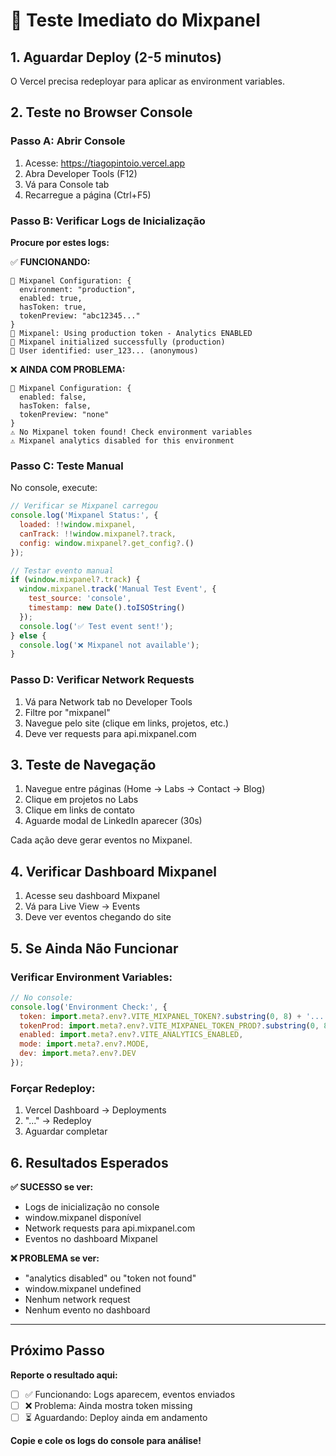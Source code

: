 # 🧪 Teste Imediato do Mixpanel

## 1. Aguardar Deploy (2-5 minutos)

O Vercel precisa redeployar para aplicar as environment variables.

## 2. Teste no Browser Console

### Passo A: Abrir Console
1. Acesse: https://tiagopintoio.vercel.app
2. Abra Developer Tools (F12)
3. Vá para Console tab
4. Recarregue a página (Ctrl+F5)

### Passo B: Verificar Logs de Inicialização

**Procure por estes logs:**

✅ **FUNCIONANDO:**
```
🔧 Mixpanel Configuration: {
  environment: "production",
  enabled: true,
  hasToken: true,
  tokenPreview: "abc12345..."
}
🎯 Mixpanel: Using production token - Analytics ENABLED
🎯 Mixpanel initialized successfully (production)
👤 User identified: user_123... (anonymous)
```

❌ **AINDA COM PROBLEMA:**
```
🔧 Mixpanel Configuration: {
  enabled: false,
  hasToken: false,
  tokenPreview: "none"
}
⚠️ No Mixpanel token found! Check environment variables
⚠️ Mixpanel analytics disabled for this environment
```

### Passo C: Teste Manual

No console, execute:
```javascript
// Verificar se Mixpanel carregou
console.log('Mixpanel Status:', {
  loaded: !!window.mixpanel,
  canTrack: !!window.mixpanel?.track,
  config: window.mixpanel?.get_config?.()
});

// Testar evento manual
if (window.mixpanel?.track) {
  window.mixpanel.track('Manual Test Event', {
    test_source: 'console',
    timestamp: new Date().toISOString()
  });
  console.log('✅ Test event sent!');
} else {
  console.log('❌ Mixpanel not available');
}
```

### Passo D: Verificar Network Requests

1. Vá para Network tab no Developer Tools
2. Filtre por "mixpanel"
3. Navegue pelo site (clique em links, projetos, etc.)
4. Deve ver requests para api.mixpanel.com

## 3. Teste de Navegação

1. Navegue entre páginas (Home → Labs → Contact → Blog)
2. Clique em projetos no Labs
3. Clique em links de contato
4. Aguarde modal de LinkedIn aparecer (30s)

Cada ação deve gerar eventos no Mixpanel.

## 4. Verificar Dashboard Mixpanel

1. Acesse seu dashboard Mixpanel
2. Vá para Live View → Events  
3. Deve ver eventos chegando do site

## 5. Se Ainda Não Funcionar

### Verificar Environment Variables:
```javascript
// No console:
console.log('Environment Check:', {
  token: import.meta?.env?.VITE_MIXPANEL_TOKEN?.substring(0, 8) + '...',
  tokenProd: import.meta?.env?.VITE_MIXPANEL_TOKEN_PROD?.substring(0, 8) + '...',
  enabled: import.meta?.env?.VITE_ANALYTICS_ENABLED,
  mode: import.meta?.env?.MODE,
  dev: import.meta?.env?.DEV
});
```

### Forçar Redeploy:
1. Vercel Dashboard → Deployments
2. "..." → Redeploy
3. Aguardar completar

## 6. Resultados Esperados

**✅ SUCESSO se ver:**
- Logs de inicialização no console
- window.mixpanel disponível
- Network requests para api.mixpanel.com
- Eventos no dashboard Mixpanel

**❌ PROBLEMA se ver:**
- "analytics disabled" ou "token not found"
- window.mixpanel undefined
- Nenhum network request
- Nenhum evento no dashboard

---

## Próximo Passo

**Reporte o resultado aqui:**
- [ ] ✅ Funcionando: Logs aparecem, eventos enviados
- [ ] ❌ Problema: Ainda mostra token missing  
- [ ] ⏳ Aguardando: Deploy ainda em andamento

**Copie e cole os logs do console para análise!**